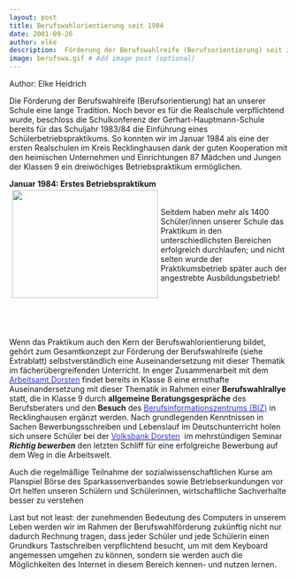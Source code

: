 ```yaml
---
layout: post
title: Berufswahlorientierung seit 1984
date: 2001-09-26
author: elke
description:  Förderung der Berufswahlreife (Berufsorientierung) seit Januar 1984 dreiwöchiges Betriebspraktikum ermöglicht.
image: berufswa.gif # Add image post (optional)
---
```


Author: Elke Heidrich 


Die Förderung der Berufswahlreife (Berufsorientierung) hat an unserer Schule eine lange Tradition. Noch bevor es für die Realschule verpflichtend wurde, beschloss die Schulkonferenz der Gerhart-Hauptmann-Schule bereits für das Schuljahr 1983/84 die Einführung eines Schülerbetriebspraktikums.
So konnten wir im Januar 1984 als eine der ersten Realschulen im Kreis Recklinghausen dank der guten Kooperation mit den heimischen Unternehmen und Einrichtungen 87 Mädchen und Jungen der Klassen 9 ein dreiwöchiges Betriebspraktikum ermöglichen.


<p><b>Januar 1984: Erstes Betriebspraktikum</b>
<br><img src="{{site.baseurl}}/Berufswahlorientierung_files/praktikum.gif" hspace="5" vspace="3" height="195" width="264" align="LEFT">
<br><font color="#FFFFFF">m</font>
<br>
Seitdem haben mehr als 1400 Schüler/innen unserer Schule das Praktikum in den unterschiedlichsten Bereichen erfolgreich durchlaufen; und nicht selten wurde der Praktikumsbetrieb später auch der angestrebte Ausbildungsbetrieb!
<br>&nbsp;
<br>&nbsp;
<br>&nbsp;
<br>&nbsp;
<br>&nbsp;

</p><p>
Wenn das Praktikum auch den Kern der Berufswahlorientierung bildet, gehört zum Gesamtkonzept zur Förderung der Berufswahlreife (siehe Extrablatt) selbstverständlich eine Auseinandersetzung mit dieser Thematik im fächerübergreifenden Unterricht. In enger Zusammenarbeit mit dem <u><font color="#3333FF">Arbeitsamt Dorsten</font></u> findet bereits in Klasse 8 eine ernsthafte Auseinandersetzung mit dieser Thematik in Rahmen einer <b>Berufswahlrallye</b> statt, die in Klasse 9 durch <b>allgemeine Beratungsgespräche</b> des Berufsberaters und den <b>Besuch</b> des <u><font color="#3333FF">Berufsinformationszentrums (BIZ)</font></u> in Recklinghausen ergänzt werden. Nach grundlegenden Kenntnissen in Sachen Bewerbungsschreiben und Lebenslauf im Deutschunterricht holen sich unsere Schüler bei der <u><font color="#3333FF">Volksbank Dorsten</font></u>&nbsp; im mehrstündigen Seminar <b><i>Richtig bewerben</i></b> den letzten Schliff für eine erfolgreiche Bewerbung auf dem Weg in die Arbeitswelt.

</p><p>
Auch die regelmäßige Teilnahme der sozialwissenschaftlichen Kurse am Planspiel Börse des Sparkassenverbandes sowie Betriebserkundungen vor Ort helfen unseren Schülern und Schülerinnen, wirtschaftliche Sachverhalte besser zu verstehen
</p>

Last but not least: der zunehmenden Bedeutung des Computers in unserem Leben werden wir im Rahmen der Berufswahlförderung zukünftig nicht nur dadurch Rechnung tragen, dass jeder Schüler und jede Schülerin einen Grundkurs Tastschreiben verpflichtend besucht, um mit dem Keyboard angemessen umgehen zu können, sondern sie werden auch die Möglichkeiten des Internet in diesem Bereich kennen- und nutzen lernen.
&nbsp;

